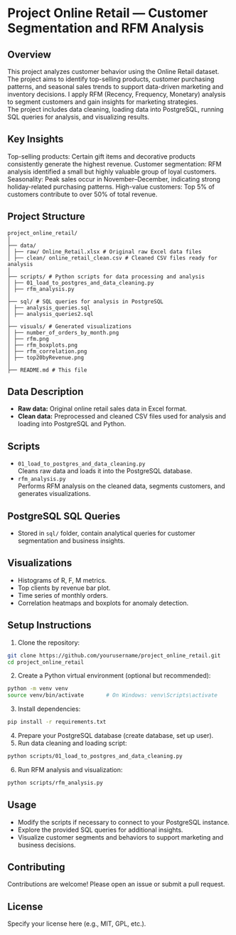 # Project Online Retail — Customer Segmentation and RFM Analysis

## Overview

This project analyzes customer behavior using the Online Retail dataset. 
The project aims to identify top-selling products, customer purchasing patterns, and seasonal sales trends to support data-driven marketing and inventory decisions.
I apply RFM (Recency, Frequency, Monetary) analysis to segment customers and gain insights for marketing strategies.  
The project includes data cleaning, loading data into PostgreSQL, running SQL queries for analysis, and visualizing results.

## Key Insights

Top-selling products: Certain gift items and decorative products consistently generate the highest revenue.
Customer segmentation: RFM analysis identified a small but highly valuable group of loyal customers.
Seasonality: Peak sales occur in November–December, indicating strong holiday-related purchasing patterns.
High-value customers: Top 5% of customers contribute to over 50% of total revenue.

## Project Structure
```
project_online_retail/
│
├── data/
│ ├── raw/ Online_Retail.xlsx # Original raw Excel data files
│ ├── clean/ online_retail_clean.csv # Cleaned CSV files ready for analysis
│
├── scripts/ # Python scripts for data processing and analysis
│ ├── 01_load_to_postgres_and_data_cleaning.py
│ ├── rfm_analysis.py
│
├── sql/ # SQL queries for analysis in PostgreSQL
│ ├── analysis_queries.sql
│ ├── analysis_queries2.sql
│
├── visuals/ # Generated visualizations 
│ ├── number_of_orders_by_month.png
│ ├── rfm.png
│ ├── rfm_boxplots.png
│ ├── rfm_correlation.png
│ ├── top20byRevenue.png
│
├── README.md # This file
```

## Data Description

- **Raw data:** Original online retail sales data in Excel format.
- **Clean data:** Preprocessed and cleaned CSV files used for analysis and loading into PostgreSQL and Python.

## Scripts

- `01_load_to_postgres_and_data_cleaning.py`  
  Cleans raw data and loads it into the PostgreSQL database.
- `rfm_analysis.py`  
  Performs RFM analysis on the cleaned data, segments customers, and generates visualizations.

## PostgreSQL SQL Queries

- Stored in `sql/` folder, contain analytical queries for customer segmentation and business insights.

## Visualizations

- Histograms of R, F, M metrics.
- Top clients by revenue bar plot.
- Time series of monthly orders.
- Correlation heatmaps and boxplots for anomaly detection.

## Setup Instructions

1. Clone the repository:

```bash
git clone https://github.com/yourusername/project_online_retail.git
cd project_online_retail
```

2. Create a Python virtual environment (optional but recommended):

```bash
python -m venv venv
source venv/bin/activate       # On Windows: venv\Scripts\activate
```

3. Install dependencies:

```bash
pip install -r requirements.txt
```

4. Prepare your PostgreSQL database (create database, set up user).
5. Run data cleaning and loading script:

```bash
python scripts/01_load_to_postgres_and_data_cleaning.py
```

6. Run RFM analysis and visualization:

```bash
python scripts/rfm_analysis.py
```

## Usage
- Modify the scripts if necessary to connect to your PostgreSQL instance.  
- Explore the provided SQL queries for additional insights.  
- Visualize customer segments and behaviors to support marketing and business decisions.  

## Contributing
Contributions are welcome! Please open an issue or submit a pull request.  

## License
Specify your license here (e.g., MIT, GPL, etc.).  

